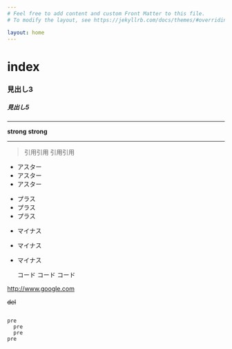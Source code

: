 ```yaml
---
# Feel free to add content and custom Front Matter to this file.
# To modify the layout, see https://jekyllrb.com/docs/themes/#overriding-theme-defaults

layout: home
---
```



# index
### 見出し3
##### 見出し5

---

**strong**
__strong__

___

> 引用引用
> 引用引用

* アスター
* アスター
* アスター

+ プラス
+ プラス
+ プラス

- マイナス
- マイナス
- マイナス

    コード
    コード
    コード


http://www.google.com

~~del~~


~~~

pre
  pre
  pre
pre


~~~




